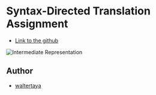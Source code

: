 # Syntax-Directed Translation Assignment

- [Link to the github](https://github.com/waltertaya/ClassProjects/edit/main/CompilerConstructionAssignment/IntermediateRepresentation)

![Intermediate Representation](https://github.com/user-attachments/assets/f7e2ea99-2198-4e87-9a6e-6f02d8a7271c)


## Author

- [waltertaya](https://github.com/waltertaya)
